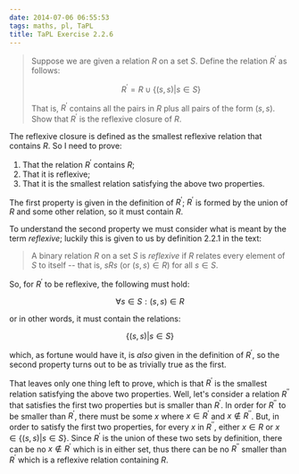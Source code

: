 ```yaml
---
date: 2014-07-06 06:55:53
tags: maths, pl, TaPL
title: TaPL Exercise 2.2.6
---
```


> Suppose we are given a relation $R$ on a set $S$.  Define the relation
> $R^{\prime}$ as follows:
>
> $$
> R^{\prime} = R \cup \left\{ (s, s) | s \in S \right\}
> $$
>
> That is, $R^{\prime}$ contains all the pairs in $R$ plus all pairs of the form
> $(s, s)$.  Show that $R^{\prime}$ is the reflexive closure of $R$.

The reflexive closure is defined as the smallest reflexive relation that
contains $R$.  So I need to prove:

1. That the relation $R^{\prime}$ contains $R$;
2. That it is reflexive;
3. That it is the smallest relation satisfying the above two properties.

The first property is given in the definition of $R^{\prime}$; $R^{\prime}$ is formed by
the union of $R$ and some other relation, so it must contain $R$.

To understand the second property we must consider what is meant by the term
*reflexive*; luckily this is given to us by definition 2.2.1 in the text:

> A binary relation $R$ on a set $S$ is *reflexive* if $R$ relates every element
> of $S$ to itself -- that is, $s R s$ (or $(s, s) \in R$) for all $s \in S$.

So, for $R^{\prime}$ to be reflexive, the following must hold:

$$
\forall s \in S: (s, s) \in R
$$

or in other words, it must contain the relations:

$$
\left\{ (s, s) | s \in S \right\}
$$

which, as fortune would have it, is *also* given in the definition of $R^{\prime}$,
so the second property turns out to be as trivially true as the first.

That leaves only one thing left to prove, which is that $R^{\prime}$ is the smallest
relation satisfying the above two properties.  Well, let's consider a relation
$R^{\prime\prime}$ that satisfies the first two properties but is smaller
than $R^{\prime}$.  In order for $R^{\prime\prime}$ to be smaller
than $R^{\prime}$, there must be some $x$ where $x \in R^{\prime}$
and $x \not \in R^{\prime\prime}$.  But, in order to satisfy the first two
properties, for every $x$ in $R^{\prime\prime}$, either $x \in R$
or $x \in \left\{ (s, s) | s \in S \right\}$.  Since $R^{\prime}$
is the union of these two sets by definition, there can be no $x \not \in
R^{\prime}$ which is in either set, thus there can be no
$R^{\prime\prime}$ smaller than $R^{\prime}$ which is a reflexive
relation containing $R$.
